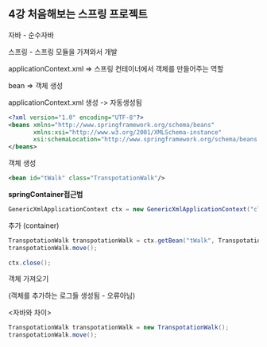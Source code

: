 ## 4강 처음해보는 스프링 프로젝트

자바 - 순수자바

스프링 - 스프링 모듈을 가져와서 개발

applicationContext.xml => 스프링 컨테이너에서 객체를 만들어주는 역할

bean => 객체 생성



applicationContext.xml 생성 -> 자동생성됨

```xml
<?xml version="1.0" encoding="UTF-8"?>
<beans xmlns="http://www.springframework.org/schema/beans"
       xmlns:xsi="http://www.w3.org/2001/XMLSchema-instance"
       xsi:schemaLocation="http://www.springframework.org/schema/beans http://www.springframework.org/schema/beans/spring-beans.xsd">
</beans>
```

객체 생성

```xml
<bean id="tWalk" class="TranspotationWalk"/>
```



**springContainer접근법**

```java
GenericXmlApplicationContext ctx = new GenericXmlApplicationContext("classpath:applicationContext.xml"); //resource 내용
```

추가 (container)

```java
TranspotationWalk transpotationWalk = ctx.getBean("tWalk", TranspotationWalk.class); //id, class
transpotationWalk.move();
        
ctx.close();
```

객체 가져오기

(객체를 추가하는 로그들 생성됨 - 오류아님)

<자바와 차이>

```java
TranspotationWalk transpotationWalk = new TranspotationWalk();
transpotationWalk.move();
```











